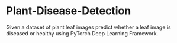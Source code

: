 # Plant-Disease-Detection
Given a dataset of plant leaf images predict whether a leaf image is diseased or healthy using PyTorch Deep Learning Framework.
